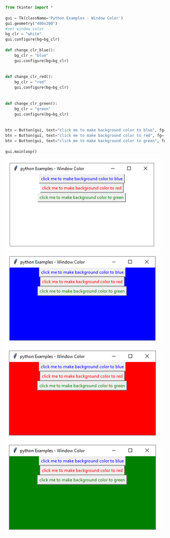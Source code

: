 ```py
from tkinter import *

gui = Tk(className='Python Examples - Window Color')
gui.geometry("400x200")
#set window color
bg_clr = "white"
gui.configure(bg=bg_clr)

def change_clr_blue():
    bg_clr = "blue"
    gui.configure(bg=bg_clr)


def change_clr_red():
    bg_clr = "red"
    gui.configure(bg=bg_clr)


def change_clr_green():
    bg_clr = "green"
    gui.configure(bg=bg_clr)


btn = Button(gui, text="click me to make background color to blue", fg='blue', command=change_clr_blue).pack()
btn = Button(gui, text="click me to make background color to red", fg='red', command=change_clr_red).pack()
btn = Button(gui, text="click me to make background color to green", fg='green', command=change_clr_green).pack()

gui.mainloop()
```
<img src="./op-1.png" style="width:35em" title="output-1" alt="output-1" >
<img src="./op-2.png" style="width:35em" title="output-1" alt="output-1" >
<img src="./op-3.png" style="width:35em" title="output-1" alt="output-1" >
<img src="./op-4.png" style="width:35em" title="output-1" alt="output-1" >
